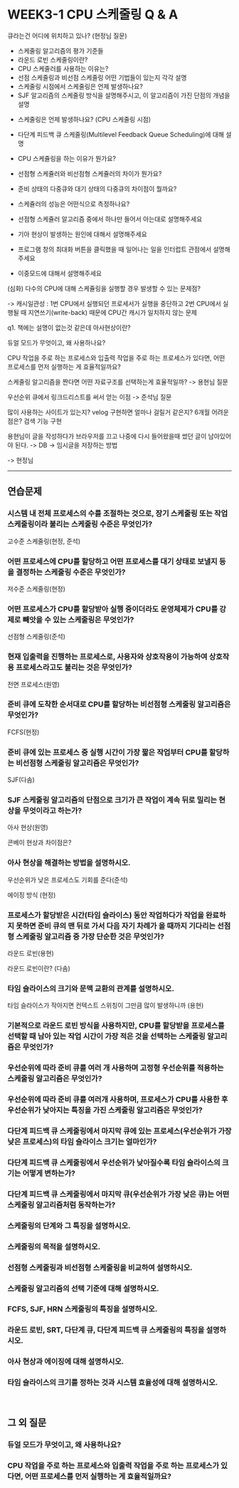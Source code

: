 # WEEK3-1 CPU 스케줄링 Q & A

큐라는건 어디에 위치하고 있나? (현정님 질문)

- 스케줄링 알고리즘의 평가 기준들
- 라운드 로빈 스케줄링이란?
- CPU 스케줄러를 사용하는 이유는?
- 선점 스케줄링과 비선점 스케줄링 어떤 기법들이 있는지 각각 설명
- 스케줄링 시점에서 스케줄링은 언제 발생하나요?
- SJF 알고리즘의 스케줄링 방식을 설명해주시고, 이 알고리즘이 가진 단점의 개념을 설명

* 스케줄링은 언제 발생하나요? (CPU 스케줄링 시점)
* 다단계 피드백 큐 스케줄링(Multilevel Feedback Queue Scheduling)에 대해 설명

* CPU 스케쥴링을 하는 이유가 뭔가요?
* 선점형 스케쥴러와 비선점형 스케쥴러의 차이가 뭔가요?
* 준비 상태의 다중큐와 대기 상태의 다중큐의 차이점이 뭘까요?
* 스케쥴러의 성능은 어떤식으로 측정하나요?
* 선점형 스케쥴러 알고리즘 중에서 하나만 들어서 아는대로 설명해주세요
* 기아 현상이 발생하는 원인에 대해서 설명해주세요
* 프로그램 창의 최대화 버튼을 클릭했을 때 일어나는 일을 인터럽트 관점에서 설명해주세요
* 이중모드에 대해서 설명해주세요

(심화) 다수의 CPU에 대해 스케쥴링을 실행할 경우 발생할 수 있는 문제점?

-> 캐시일관성 : 1번 CPU에서 실행되던 프로세서가 실행을 중단하고 2번 CPU에서 실행될 때 지연쓰기(write-back) 때문에 CPU간 캐시가 일치하지 않는 문제

q1. 책에는 설명이 없는것 같은데 아사현상이란?

듀얼 모드가 무엇이고, 왜 사용하나요?

CPU 작업을 주로 하는 프로세스와 입출력 작업을 주로 하는 프로세스가 있다면, 어떤 프로세스를 먼저 실행하는 게 효율적일까요?

스케줄링 알고리즘을 짠다면 어떤 자료구조를 선택하는게 효율적일까? -> 용현님 질문

우선순위 큐에서 링크드리스트를 써서 얻는 이점 -> 준석님 질문

많이 사용하는 사이트가 있는지?
velog
구현하면 얼마나 걸릴거 같은지?
6개월
어려운 점은?
검색 기능 구현

용현님이 글을 작성하다가 브라우저를 끄고 나중에 다시 들어왔을때 썼던 글이 남아있어야 된다. -> DB -> 임시글을 저장하는 방법

-> 현정님

<hr />

## 연습문제

### 시스템 내 전체 프로세스의 수를 조절하는 것으로, 장기 스케줄링 또는 작업 스케줄링이라 불리는 스케줄링 수준은 무엇인가?

고수준 스케줄링(현정, 준석)

### 어떤 프로세스에 CPU를 할당하고 어떤 프로세스를 대기 상태로 보낼지 등을 결정하는 스케줄링 수준은 무엇인가?

저수준 스케줄링(현정)

### 어떤 프로세스가 CPU를 할당받아 실행 중이더라도 운영체제가 CPU를 강제로 빼앗을 수 있는 스케줄링은 무엇인가?

선점형 스케줄링(준석)

### 현재 입출력을 진행하는 프로세스로, 사용자와 상호작용이 가능하여 상호작용 프로세스라고도 불리는 것은 무엇인가?

전면 프로세스(원영)

### 준비 큐에 도착한 순서대로 CPU를 할당하는 비선점형 스케줄링 알고리즘은 무엇인가?

FCFS(현정)

### 준비 큐에 있는 프로세스 중 실행 시간이 가장 짧은 작업부터 CPU를 할당하는 비선점형 스케줄링 알고리즘은 무엇인가?

SJF(다솜)

### SJF 스케줄링 알고리즘의 단점으로 크기가 큰 작업이 계속 뒤로 밀리는 현상을 무엇이라고 하는가?

아사 현상(원영)

콘베이 현상과 차이점은?

### 아사 현상을 해결하는 방법을 설명하시오.

우선순위가 낮은 프로세스도 기회를 준다(준석)

에이징 방식 (현정)

### 프로세스가 할당받은 시간(타임 슬라이스) 동안 작업하다가 작업을 완료하지 못하면 준비 큐의 맨 뒤로 가서 다음 자기 차례가 올 때까지 기다리는 선점형 스케줄링 알고리즘 중 가장 단순한 것은 무엇인가?

라운드 로빈(용현)

라운드 로빈이란? (다솜)

### 타임 슬라이스의 크기와 문맥 교환의 관계를 설명하시오.

타임 슬라이스가 작아지면 컨텍스트 스위칭이 그만큼 많이 발생하니까 (용현)

### 기본적으로 라운드 로빈 방식을 사용하지만, CPU를 할당받을 프로세스를 선택할 때 남아 있는 작업 시간이 가장 적은 것을 선택하는 스케줄링 알고리즘은 무엇인가?

### 우선순위에 따라 준비 큐를 여러 개 사용하며 고정형 우선순위를 적용하는 스케줄링 알고리즘은 무엇인가?

### 우선순위에 따라 준비 큐를 여러개 사용하며, 프로세스가 CPU를 사용한 후 우선순위가 낮아지는 특징을 가진 스케줄링 알고리즘은 무엇인가?

### 다단계 피드백 큐 스케줄링에서 마지막 큐에 있는 프로세스(우선순위가 가장 낮은 프로세스)의 타임 슬라이스 크기는 얼마인가?

### 다단계 피드백 큐 스케줄링에서 우선순위가 낮아질수록 타임 슬라이스의 크기는 어떻게 변하는가?

### 다단계 피드백 큐 스케줄링에서 마지막 큐(우선순위가 가장 낮은 큐)는 어떤 스케줄링 알고리즘처럼 동작하는가?

### 스케줄링의 단계와 그 특징을 설명하시오.

### 스케줄링의 목적을 설명하시오.

### 선점형 스케줄링과 비선점형 스케줄링을 비교하여 설명하시오.

### 스케줄링 알고리즘의 선택 기준에 대해 설명하시오.

### FCFS, SJF, HRN 스케줄링의 특징을 설명하시오.

### 라운드 로빈, SRT, 다단계 큐, 다단계 피드백 큐 스케줄링의 특징을 설명하시오.

### 아사 현상과 에이징에 대해 설명하시오.

### 타임 슬라이스의 크기를 정하는 것과 시스템 효율성에 대해 설명하시오.

<br>

## 그 외 질문

### 듀얼 모드가 무엇이고, 왜 사용하나요?

### CPU 작업을 주로 하는 프로세스와 입출력 작업을 주로 하는 프로세스가 있다면, 어떤 프로세스를 먼저 실행하는 게 효율적일까요?
